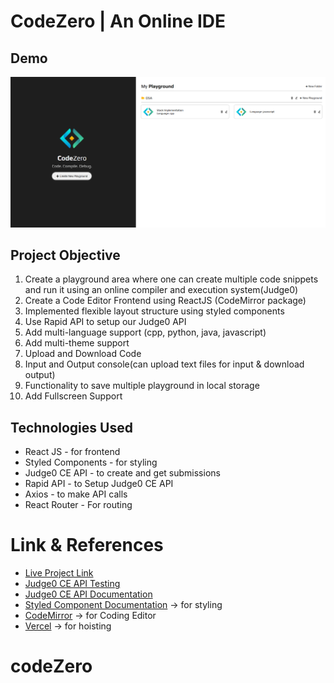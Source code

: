 # CodeZero | An Online IDE

## Demo

[<img src="/src/assets/CodeZero.png" alt="Home Page"/>](https://www.youtube.com/watch?v=mEFBdhQmpy4&t=3s&ab_channel=VishalRajput)

## Project Objective

1. Create a playground area where one can create multiple code snippets and run it using an online compiler and execution system(Judge0)
2. Create a Code Editor Frontend using ReactJS (CodeMirror package)
3. Implemented flexible layout structure using styled components
4. Use Rapid API to setup our Judge0 API
5. Add multi-language support (cpp, python, java, javascript)
6. Add multi-theme support
7. Upload and Download Code
8. Input and Output console(can upload text files for input & download output)
9. Functionality to save multiple playground in local storage
10. Add Fullscreen Support

## Technologies Used

- React JS - for frontend
- Styled Components - for styling
- Judge0 CE API - to create and get submissions
- Rapid API - to Setup Judge0 CE API
- Axios - to make API calls
- React Router - For routing

# Link & References

- [Live Project Link](https://code-CodeZero.vercel.app/)
- [Judge0 CE API Testing](https://rapidapi.com/judge0-official/api/judge0-ce)
- [Judge0 CE API Documentation](https://ce.judge0.com/)
- [Styled Component Documentation](https://styled-components.com/docs/basics) -> for styling
- [CodeMirror](https://uiwjs.github.io/react-codemirror/) -> for Coding Editor
- [Vercel](https://vercel.com/) -> for hoisting

# codeZero
